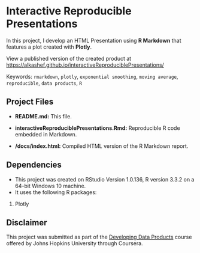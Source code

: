 # Interactive Reproducible Presentations

In this project, I develop an HTML Presentation using **R Markdown** that features a plot created with **Plotly**.

View a published version of the created product at https://alkashef.github.io/interactiveReproduciblePresentations/

Keywords: `rmarkdown`, `plotly`, `exponential smoothing`, `moving average`, `reproducible`, `data products`, `R`

## Project Files ##

- **README.md:** This file.

- **interactiveReproduciblePresentations.Rmd:** Reproducible R code embedded in Markdown.

- **/docs/index.html:** Compiled HTML version of the R Markdown report.

## Dependencies

- This project was created on RStudio Version 1.0.136, R version 3.3.2 on a 64-bit Windows 10 machine.
- It uses the following R packages: 
 1. Plotly

## Disclaimer

This project was submitted as part of the [Developing Data Products](https://www.coursera.org/learn/data-products) course offered by Johns Hopkins University through Coursera.